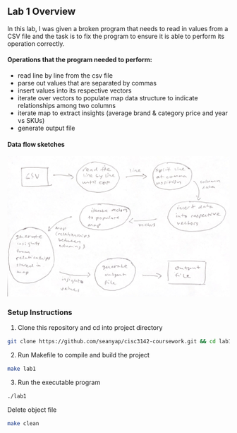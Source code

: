 ## Lab 1 Overview

In this lab, I was given a broken program that needs to read in values from a
CSV file and the task is to fix the program to ensure it is able to perform its
operation correctly.

#### Operations that the program needed to perform:

- read line by line from the csv file
- parse out values that are separated by commas
- insert values into its respective vectors
- iterate over vectors to populate map data structure to indicate relationships among two columns
- iterate map to extract insights (average brand & category price and year vs SKUs)
- generate output file

#### Data flow sketches

![data flow sketches](./dataflow-sketch.png)

### Setup Instructions

1. Clone this repository and cd into project directory

```bash
git clone https://github.com/seanyap/cisc3142-coursework.git && cd lab1
```

2. Run Makefile to compile and build the project

```bash
make lab1
```

3. Run the executable program

```bash
./lab1
```

Delete object file

```bash
make clean
```
